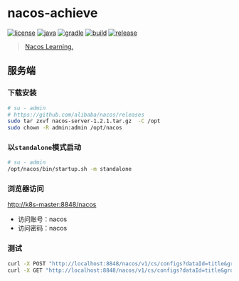 # nacos-achieve

[![license](https://img.shields.io/badge/license-MIT-green.svg?style=flat&logo=github)](https://www.mit-license.org)
[![java](https://img.shields.io/badge/java-11-brightgreen.svg?style=flat&logo=java)](https://www.oracle.com/java/technologies/javase-downloads.html)
[![gradle](https://img.shields.io/badge/gradle-5.6.2-brightgreen.svg?style=flat&logo=gradle)](https://docs.gradle.org/5.6.2/userguide/installation.html)
[![build](https://github.com/aaric/nacos-achieve/workflows/build/badge.svg)](https://github.com/aaric/nacos-achieve/actions)
[![release](https://img.shields.io/badge/release-0.2.1-blue.svg)](https://github.com/aaric/nacos-achieve/releases)

> [Nacos Learning.](https://nacos.io/zh-cn/docs/what-is-nacos.html)

## 服务端

### 下载安装

```bash
# su - admin
# https://github.com/alibaba/nacos/releases
sudo tar zxvf nacos-server-1.2.1.tar.gz  -C /opt
sudo chown -R admin:admin /opt/nacos
```

### 以`standalone`模式启动

```bash
# su - admin
/opt/nacos/bin/startup.sh -m standalone
```

### 浏览器访问

[http://k8s-master:8848/nacos](http://k8s-master:8848/nacos)

- 访问账号：nacos
- 访问密码：nacos

### 测试

```bash
curl -X POST "http://localhost:8848/nacos/v1/cs/configs?dataId=title&group=test&content=Hello%20World"
curl -X GET "http://localhost:8848/nacos/v1/cs/configs?dataId=title&group=test"
```
